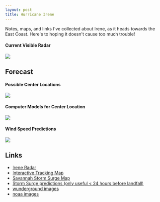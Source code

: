 ```yaml
--- 
layout: post
title: Hurricane Irene
---
```

Notes, maps, and links I've collected about Irene, as it heads towards the East Coast. Here's to hoping it doesn't cause too much trouble!

#### Current Visible Radar

<img src="http://www.ssd.noaa.gov/goes/flt/t2/vis-l.jpg" />

Forecast
--------

#### Possible Center Locations

<img src="http://icons-ecast.wunderground.com/data/images/at201109.gif" />

#### Computer Models for Center Location

<img src="http://icons-ecast.wunderground.com/data/images/at201109_model.gif  " />

#### Wind Speed Predictions

<img src="http://www.nhc.noaa.gov/storm_graphics/AT09/refresh/AL0911_PROB34_F120_sm2+gif/083214.gif" />

Links
-----

* [Irene Radar](http://www.ssd.noaa.gov/PS/TROP/float2.html)
* [Interactive Tracking Map](http://www.wunderground.com/wundermap/?lat=32.11729&lon=-81.25227&zoom=5&type=hyb&units=english&pin=Savannah,%20GA&plat=32.11729&plon=-81.25227&rad=1&rad.num=1&rad.spd=25&rad.opa=70&rad.stm=0&rad.type=N0R&rad.type2=&rad.smo=1&rad.mrg=0&wxsn=0&svr=0&cams=0&sat=0&riv=0&mm=0&hur=1&hur.wr=0&hur.cod=1&hur.fx=1&hur.obs=1&hur.hd=0&hur.mdl=1&hur.opa=70&hur.img=0&hur.opa2=90&hur.gpce=0&fire=0&tor=0&ndfd=0&pix=0&dir=0&ads=0&dd=0&tfk=0&ski=0&stormreports=0)
* [Savannah Storm Surge Map](http://www.chathamemergency.org/images/2011%20Life%20Safety%20Storm%20Surge.jpg)
* [Storm Surge predictions (only useful < 24 hours before landfall)](http://www.weather.gov/mdl/psurge/active.php)
* [wunderground images](http://www.wunderground.com/tropical/tracking/at201109_model.html?MR=1)
* [noaa images](http://www.nhc.noaa.gov/refresh/graphics_at4+shtml/083214.shtml?5-daynl#contents)
